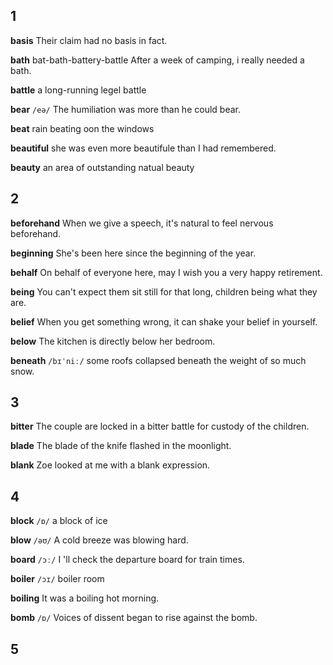 ## 1


**basis**
Their claim had no basis in fact.

**bath**
bat-bath-battery-battle
After a week of camping, i really needed a bath.



**battle**
a long-running legel battle

**bear**
`/eə/`
The humiliation was more than he could bear.

**beat**
rain beating oon the windows

**beautiful**
she was even more beautifule than I had remembered.

**beauty**
an area of outstanding natual beauty

## 2
**beforehand**
When we give a speech, it's natural to feel nervous beforehand.

**beginning**
She's been here since the beginning of the year.

**behalf**
On behalf of everyone here, may I wish you a very happy retirement.

**being**
You can't expect them sit still for that long, children being what they are.

**belief**
When you get something wrong, it can shake your belief in yourself.

**below**
The kitchen is directly below her bedroom.



**beneath**
`/bɪˈniː/`
some roofs collapsed beneath the weight of so much snow.

## 3
**bitter**
The couple are locked in a bitter battle for custody of the children.

**blade**
The blade of the knife flashed in the moonlight.

**blank**
Zoe looked at me with a blank expression.

## 4
**block**
`/ɒ/`
a block of ice

**blow**
`/əʊ/`
A cold breeze was blowing hard.

**board**
`/ɔː/`
I 'll check the departure board for train times.

**boiler**
`/ɔɪ/`
boiler room

**boiling**
It was a boiling hot morning.

**bomb**
`/ɒ/`
Voices of dissent began to rise against the bomb.

## 5